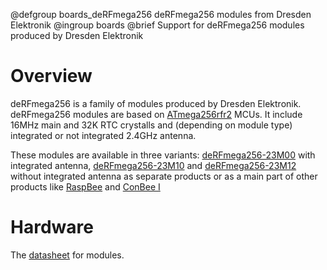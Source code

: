 @defgroup    boards_deRFmega256 deRFmega256 modules from Dresden Elektronik
@ingroup     boards
@brief       Support for deRFmega256 modules produced by Dresden Elektronik

# Overview
deRFmega256 is a family of modules produced by Dresden Elektronik.
deRFmega256 modules are based on [ATmega256rfr2](http://ww1.microchip.com/downloads/en/DeviceDoc/Atmel-8393-MCU_Wireless-ATmega256RFR2-ATmega128RFR2-ATmega64RFR2_Datasheet.pdf)
MCUs. It include 16MHz main and 32K RTC crystalls and (depending on module type) integrated or not integrated 2.4GHz antenna.

These modules are available in three variants: [deRFmega256-23M00](https://www.dresden-elektronik.de/produkt/24-ghz-avr-derfmega256-23m00.html) with integrated antenna,
[deRFmega256-23M10](https://www.dresden-elektronik.de/produkt/24-ghz-avr-derfmega256-23m10.html) and [deRFmega256-23M12](https://www.dresden-elektronik.de/produkt/24-ghz-avr-derfmega256-23m12.html) without integrated antenna
as separate products or as a main part of other products like [RaspBee](https://phoscon.de/en/raspbee) and [ConBee I](https://phoscon.de/en/conbee)

# Hardware
The [datasheet](https://usermanual.wiki/dresden-elektronik-ingenieurtechnik/MEGA23M12.15-MEGA23M12-User-Manual/info) for modules.
